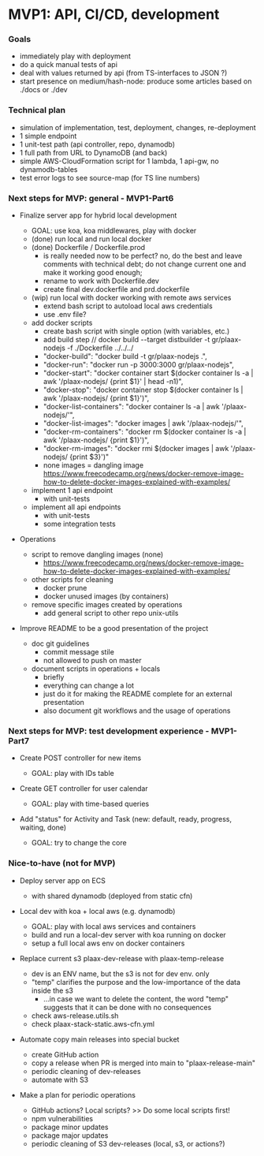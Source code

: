 # MVP1: API, CI/CD, development

### Goals
- immediately play with deployment
- do a quick manual tests of api
- deal with values returned by api (from TS-interfaces to JSON ?)
- start presence on medium/hash-node: produce some articles based on ./docs or ./dev


### Technical plan
- simulation of implementation, test, deployment, changes, re-deployment
- 1 simple endpoint
- 1 unit-test path (api controller, repo, dynamodb)
- 1 full path from URL to DynamoDB (and back)
- simple AWS-CloudFormation script for 1 lambda, 1 api-gw, no dynamodb-tables
- test error logs to see source-map (for TS line numbers)



### Next steps for MVP: general - MVP1-Part6

- Finalize server app for hybrid local development
  - GOAL: use koa, koa middlewares, play with docker
  - (done) run local and run local docker
  - (done) Dockerfile / Dockerfile.prod
    - is really needed now to be perfect? no, do the best and leave comments with technical debt;
      do not change current one and make it working good enough;
    - rename to work with Dockerfile.dev
    - create final dev.dockerfile and prd.dockerfile
  - (wip) run local with docker working with remote aws services
    - extend bash script to autoload local aws credentials
    - use .env file?
  - add docker scripts
    - create bash script with single option (with variables, etc.)
    - add build step // docker build --target distbuilder -t gr/plaax-nodejs -f ./Dockerfile ../../../
    - "docker-build": "docker build -t gr/plaax-nodejs .",
    - "docker-run": "docker run -p 3000:3000 gr/plaax-nodejs",
    - "docker-start": "docker container start $(docker container ls -a | awk '/plaax-nodejs/ {print $1}' | head -n1)",
    - "docker-stop": "docker container stop $(docker container ls | awk '/plaax-nodejs/ {print $1}')",
    - "docker-list-containers": "docker container ls -a | awk '/plaax-nodejs/'",
    - "docker-list-images": "docker images | awk '/plaax-nodejs/'",
    - "docker-rm-containers": "docker rm $(docker container ls -a | awk '/plaax-nodejs/ {print $1}')",
    - "docker-rm-images": "docker rmi $(docker images | awk '/plaax-nodejs/ {print $3}')"
    - none images = dangling image https://www.freecodecamp.org/news/docker-remove-image-how-to-delete-docker-images-explained-with-examples/
  - implement 1 api endpoint
    - with unit-tests
  - implement all api endpoints
    - with unit-tests
    - some integration tests

- Operations
  - script to remove dangling images (none)
    - https://www.freecodecamp.org/news/docker-remove-image-how-to-delete-docker-images-explained-with-examples/
  - other scripts for cleaning
    - docker prune
    - docker unused images (by containers)
  - remove specific images created by operations
    - add general script to other repo unix-utils

- Improve README to be a good presentation of the project
  - doc git guidelines
    - commit message stile
    - not allowed to push on master
  - document scripts in operations + locals
    - briefly
    - everything can change a lot
    - just do it for making the README complete for an external presentation
    - also document git workflows and the usage of operations



### Next steps for MVP: test development experience - MVP1-Part7

- Create POST controller for new items
  - GOAL: play with IDs table

- Create GET controller for user calendar
  - GOAL: play with time-based queries

- Add "status" for Activity and Task (new: default, ready, progress, waiting, done)
  - GOAL: try to change the core



### Nice-to-have (not for MVP)

- Deploy server app on ECS
  - with shared dynamodb (deployed from static cfn)

- Local dev with koa + local aws (e.g. dynamodb)
  - GOAL: play with local aws services and containers
  - build and run a local-dev server with koa running on docker
  - setup a full local aws env on docker containers

- Replace current s3 plaax-dev-release with plaax-temp-release
  - dev is an ENV name, but the s3 is not for dev env. only
  - "temp" clarifies the purpose and the low-importance of the data inside the s3
    - ...in case we want to delete the content, the word "temp" suggests that it can be done with no consequences
  - check aws-release.utils.sh
  - check plaax-stack-static.aws-cfn.yml

- Automate copy main releases into special bucket
  - create GitHub action
  - copy a release when PR is merged into main to "plaax-release-main"
  - periodic cleaning of dev-releases
  - automate with S3
 
- Make a plan for periodic operations
  - GitHub actions? Local scripts? >> Do some local scripts first!
  - npm vulnerabilities
  - package minor updates
  - package major updates
  - periodic cleaning of S3 dev-releases (local, s3, or actions?)
